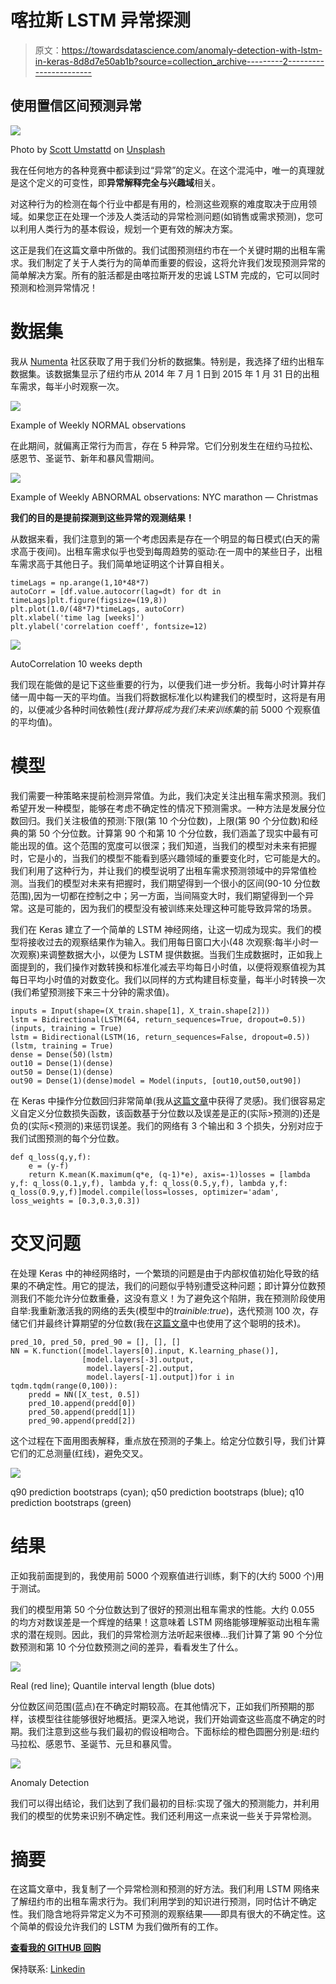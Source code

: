 # 喀拉斯 LSTM 异常探测

> 原文：<https://towardsdatascience.com/anomaly-detection-with-lstm-in-keras-8d8d7e50ab1b?source=collection_archive---------2----------------------->

## 使用置信区间预测异常

![](img/5957e6acf79e5099b54b8b72aff49861.png)

Photo by [Scott Umstattd](https://unsplash.com/@scott_umstattd?utm_source=medium&utm_medium=referral) on [Unsplash](https://unsplash.com?utm_source=medium&utm_medium=referral)

我在任何地方的各种竞赛中都读到过“异常”的定义。在这个混沌中，唯一的真理就是这个定义的可变性，即**异常解释完全与兴趣域**相关。

对这种行为的检测在每个行业中都是有用的，检测这些观察的难度取决于应用领域。如果您正在处理一个涉及人类活动的异常检测问题(如销售或需求预测)，您可以利用人类行为的基本假设，规划一个更有效的解决方案。

这正是我们在这篇文章中所做的。我们试图预测纽约市在一个关键时期的出租车需求。我们制定了关于人类行为的简单而重要的假设，这将允许我们发现预测异常的简单解决方案。所有的脏活都是由喀拉斯开发的忠诚 LSTM 完成的，它可以同时预测和检测异常情况！

# 数据集

我从 [Numenta](https://numenta.org/) 社区获取了用于我们分析的数据集。特别是，我选择了纽约出租车数据集。该数据集显示了纽约市从 2014 年 7 月 1 日到 2015 年 1 月 31 日的出租车需求，每半小时观察一次。

![](img/3f2a48266383d09a482e67450c6fdba1.png)

Example of Weekly NORMAL observations

在此期间，就偏离正常行为而言，存在 5 种异常。它们分别发生在纽约马拉松、感恩节、圣诞节、新年和暴风雪期间。

![](img/4c2898732a9285ea2fcddd3eaafe4d8b.png)

Example of Weekly ABNORMAL observations: NYC marathon — Christmas

**我们的目的是提前探测到这些异常的观测结果！**

从数据来看，我们注意到的第一个考虑因素是存在一个明显的每日模式(白天的需求高于夜间)。出租车需求似乎也受到每周趋势的驱动:在一周中的某些日子，出租车需求高于其他日子。我们简单地证明这个计算自相关。

```
timeLags = np.arange(1,10*48*7)
autoCorr = [df.value.autocorr(lag=dt) for dt in timeLags]plt.figure(figsize=(19,8))
plt.plot(1.0/(48*7)*timeLags, autoCorr)
plt.xlabel('time lag [weeks]')
plt.ylabel('correlation coeff', fontsize=12)
```

![](img/03ed74e215ff7f91b36311a225c80e60.png)

AutoCorrelation 10 weeks depth

我们现在能做的是记下这些重要的行为，以便我们进一步分析。我每小时计算并存储一周中每一天的平均值。当我们将数据标准化以构建我们的模型时，这将是有用的，以便减少各种时间依赖性(*我计算将成为我们未来训练集*的前 5000 个观察值的平均值)。

# 模型

我们需要一种策略来提前检测异常值。为此，我们决定关注出租车需求预测。我们希望开发一种模型，能够在考虑不确定性的情况下预测需求。一种方法是发展分位数回归。我们关注极值的预测:下限(第 10 个分位数)，上限(第 90 个分位数)和经典的第 50 个分位数。计算第 90 个和第 10 个分位数，我们涵盖了现实中最有可能出现的值。这个范围的宽度可以很深；我们知道，当我们的模型对未来有把握时，它是小的，当我们的模型不能看到感兴趣领域的重要变化时，它可能是大的。我们利用了这种行为，并让我们的模型说明了出租车需求预测领域中的异常值检测。当我们的模型对未来有把握时，我们期望得到一个很小的区间(90-10 分位数范围),因为一切都在控制之中；另一方面，当间隔变大时，我们期望得到一个异常。这是可能的，因为我们的模型没有被训练来处理这种可能导致异常的场景。

我们在 Keras 建立了一个简单的 LSTM 神经网络，让这一切成为现实。我们的模型将接收过去的观察结果作为输入。我们用每日窗口大小(48 次观察:每半小时一次观察)来调整数据大小，以便为 LSTM 提供数据。当我们生成数据时，正如我上面提到的，我们操作对数转换和标准化减去平均每日小时值，以便将观察值视为其每日平均小时值的对数变化。我们以同样的方式构建目标变量，每半小时转换一次(我们希望预测接下来三十分钟的需求值)。

```
inputs = Input(shape=(X_train.shape[1], X_train.shape[2]))
lstm = Bidirectional(LSTM(64, return_sequences=True, dropout=0.5))(inputs, training = True)
lstm = Bidirectional(LSTM(16, return_sequences=False, dropout=0.5))(lstm, training = True)
dense = Dense(50)(lstm)
out10 = Dense(1)(dense)
out50 = Dense(1)(dense)
out90 = Dense(1)(dense)model = Model(inputs, [out10,out50,out90])
```

在 Keras 中操作分位数回归非常简单(我从[这篇文章](/deep-quantile-regression-c85481548b5a)中获得了灵感)。我们很容易定义自定义分位数损失函数，该函数基于分位数以及误差是正的(实际>预测的)还是负的(实际<预测的)来惩罚误差。我们的网络有 3 个输出和 3 个损失，分别对应于我们试图预测的每个分位数。

```
def q_loss(q,y,f):
    e = (y-f)
    return K.mean(K.maximum(q*e, (q-1)*e), axis=-1)losses = [lambda y,f: q_loss(0.1,y,f), lambda y,f: q_loss(0.5,y,f), lambda y,f: q_loss(0.9,y,f)]model.compile(loss=losses, optimizer='adam', loss_weights = [0.3,0.3,0.3])
```

# 交叉问题

在处理 Keras 中的神经网络时，一个繁琐的问题是由于内部权值初始化导致的结果的不确定性。用它的提法，我们的问题似乎特别遭受这种问题；即计算分位数预测我们不能允许分位数重叠，这没有意义！为了避免这个陷阱，我在预测阶段使用自举:我重新激活我的网络的丢失(模型中的*trainible:true*)，迭代预测 100 次，存储它们并最终计算期望的分位数(我在[这篇文章](/extreme-event-forecasting-with-lstm-autoencoders-297492485037)中也使用了这个聪明的技术)。

```
pred_10, pred_50, pred_90 = [], [], []
NN = K.function([model.layers[0].input, K.learning_phase()], 
                [model.layers[-3].output,
                 model.layers[-2].output,
                 model.layers[-1].output])for i in tqdm.tqdm(range(0,100)):
    predd = NN([X_test, 0.5])
    pred_10.append(predd[0])
    pred_50.append(predd[1])
    pred_90.append(predd[2])
```

这个过程在下面用图表解释，重点放在预测的子集上。给定分位数引导，我们计算它们的汇总测量(红线)，避免交叉。

![](img/09c7a0e1fdca064d554d6043cdc1d0ce.png)

q90 prediction bootstraps (cyan); q50 prediction bootstraps (blue); q10 prediction bootstraps (green)

# 结果

正如我前面提到的，我使用前 5000 个观察值进行训练，剩下的(大约 5000 个)用于测试。

我们的模型用第 50 个分位数达到了很好的预测出租车需求的性能。大约 0.055 的均方对数误差是一个辉煌的结果！这意味着 LSTM 网络能够理解驱动出租车需求的潜在规则。因此，我们的异常检测方法听起来很棒…我们计算了第 90 个分位数预测和第 10 个分位数预测之间的差异，看看发生了什么。

![](img/1afa838797d94a3784f4619ee41c76b7.png)

Real (red line); Quantile interval length (blue dots)

分位数区间范围(蓝点)在不确定时期较高。在其他情况下，正如我们所预期的那样，该模型往往能够很好地概括。更深入地说，我们开始调查这些高度不确定的时期。我们注意到这些与我们最初的假设相吻合。下面标绘的橙色圆圈分别是:纽约马拉松、感恩节、圣诞节、元旦和暴风雪。

![](img/1f227f5a822d5ec1d8edb0d9f3d25a52.png)

Anomaly Detection

我们可以得出结论，我们达到了我们最初的目标:实现了强大的预测能力，并利用我们的模型的优势来识别不确定性。我们还利用这一点来说一些关于异常检测。

# 摘要

在这篇文章中，我复制了一个异常检测和预测的好方法。我们利用 LSTM 网络来了解纽约市的出租车需求行为。我们利用学到的知识进行预测，同时估计不确定性。我们隐含地将异常定义为不可预测的观察结果——即具有很大的不确定性。这个简单的假设允许我们的 LSTM 为我们做所有的工作。

[**查看我的 GITHUB 回购**](https://github.com/cerlymarco/MEDIUM_NoteBook)

保持联系: [Linkedin](https://www.linkedin.com/in/marco-cerliani-b0bba714b/)